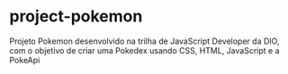 # project-pokemon

Projeto Pokemon desenvolvido na trilha de JavaScript Developer da DIO, com o objetivo de criar uma Pokedex usando CSS, HTML, JavaScript e a PokeApi